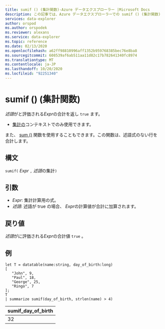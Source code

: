 ```yaml
---
title: sumif () (集計関数)-Azure データエクスプローラー |Microsoft Docs
description: この記事では、Azure データエクスプローラーでの sumif () (集計関数) について説明します。
services: data-explorer
author: orspod
ms.author: orspodek
ms.reviewer: alexans
ms.service: data-explorer
ms.topic: reference
ms.date: 02/13/2020
ms.openlocfilehash: a62ff98810996aff1352b959768385bec76e8ba8
ms.sourcegitcommit: 608539af6ab511aa11d82c17b782641340fc8974
ms.translationtype: MT
ms.contentlocale: ja-JP
ms.lasthandoff: 10/20/2020
ms.locfileid: "92251340"
---
```

# <a name="sumif-aggregation-function"></a>sumif () (集計関数)

*述語*がと評価される*Expr*の合計を返し `true` ます。

* [集計の](summarizeoperator.md)コンテキストでのみ使用できます。

また、 [sum ()](sum-aggfunction.md) 関数を使用することもできます。この関数は、述語式のない行を合計します。

## <a name="syntax"></a>構文

`sumif(` *Expr* `,` *述語*の集計`)`

## <a name="arguments"></a>引数

* *Expr*: 集計計算用の式。 
* *述語*: 述語が true の場合、 *Expr*の計算値が合計に加算されます。 

## <a name="returns"></a>戻り値

*述語*がに評価される*Expr*の合計値 `true` 。

## <a name="example"></a>例

```kusto
let T = datatable(name:string, day_of_birth:long)
[
   "John", 9,
   "Paul", 18,
   "George", 25,
   "Ringo", 7
];
T
| summarize sumif(day_of_birth, strlen(name) > 4)
```

|sumif_day_of_birth|
|----|
|32|